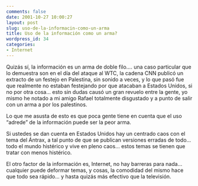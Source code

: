 ```yaml
---
comments: false
date: 2001-10-27 10:00:27
layout: post
slug: uso-de-la-informacin-como-un-arma
title: Uso de la información como un arma?
wordpress_id: 34
categories:
- Internet
---
```


Quizás sí, la información es un arma de doble filo…. una caso particular que lo demuestra son en el día del ataque al WTC, la cadena CNN publicó un extracto de un festejo en Palestina, sin sonido a veces, y lo que pasó fue que realmente no estaban festejando por que atacaban a Estados Unidos, si no por otra cosa… esto sin dudas causó un gran revuelo entre la gente, yo mismo he notado a mi amigo Rafael totalmente disgustado y a punto de salir con un arma a por los palestinos.





Lo que me asusta de esto es que poca gente tiene en cuenta que el uso “adrede” de la información puede ser la peor arma.





Si ustedes se dan cuenta en Estados Unidos hay un centrado caos con el tema del Ántrax, a tal punto de que se publican versiones erradas de todo… todo el mundo histérico y vive en pleno caos… estos temas se tienen que tratar con menos histérico.





El otro factor de la información es, Internet, no hay barreras para nada… cualquier puede deformar temas, y cosas, la comodidad del mismo hace que todo sea rápido… y hasta quizás más efectivo que la televisión.




 
